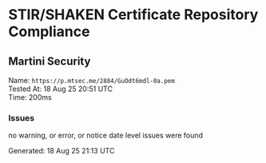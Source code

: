 # STIR/SHAKEN Certificate Repository Compliance

## Martini Security

Name: `https://p.mtsec.me/2884/GuOdt6mdl-0a.pem`\
Tested At: 18 Aug 25 20:51 UTC\
Time: 200ms

### Issues

no warning, or error, or notice date level issues were found

Generated: 18 Aug 25 21:13 UTC